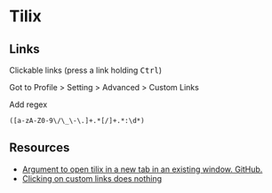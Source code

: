 # Tilix

## Links

Clickable links (press a link holding <kbd>Ctrl</kbd>)

Got to Profile > Setting > Advanced > Custom Links

Add regex

    ([a-zA-Z0-9\/\_\-\.]+.*[/]+.*:\d*)

## Resources

* [Argument to open tilix in a new tab in an existing window. GitHub.](https://github.com/gnunn1/tilix/issues/1200)
* [Clicking on custom links does nothing](https://github.com/gnunn1/tilix/issues/844)

